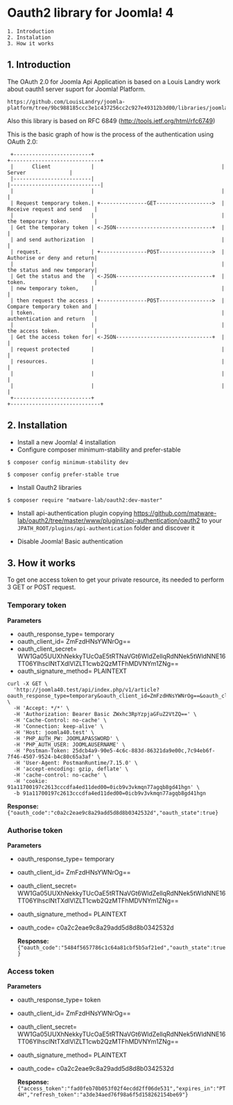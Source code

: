 # Oauth2 library for Joomla! 4

	1. Introduction
	2. Instalation
	3. How it works


## 1. Introduction

The OAuth 2.0 for Joomla Api Application is based on a Louis Landry work about 
oauth1 server suport for Joomla! Platform.

```
https://github.com/LouisLandry/joomla-platform/tree/9bc988185ccc3e1c437256cc2c927e49312b3d00/libraries/joomla/oauth1
```
Also this library is based on RFC 6849 (http://tools.ietf.org/html/rfc6749)


This is the basic graph of how is the process of the authentication using OAuth 2.0:

```
 +-------------------------+                                         +-----------------------------+
 |      Client             |                                         |         Server              |
 |-------------------------|                                         |-----------------------------|
 |                         |                                         |                             |
 | Request temporary token.| +---------------GET------------------>  | Receive request and send    |
 |                         |                                         | the temporary token.        |
 | Get the temporary token | <-JSON-------------------------------+  |                             |
 | and send authorization  |                                         |                             |
 | request.                | +---------------POST----------------->  | Authorise or deny and return|
 |                         |                                         | the status and new temporary|
 | Get the status and the  | <-JSON-------------------------------+  | token.                      |
 | new temporary token,    |                                         |                             |
 | then request the access | +---------------POST----------------->  | Compare temporary token and |
 | token.                  |                                         | authentication and return   |
 |                         |                                         | the access token.           |
 | Get the access token for| <-JSON-------------------------------+  |                             |
 | request protected       |                                         |                             |
 | resources.              |                                         |                             |
 |                         |                                         |                             |
 |                         |                                         |                             |
 +-------------------------+                                         +-----------------------------+
```

## 2. Installation

* Install a new Joomla! 4 installation
* Configure composer minimum-stability and prefer-stable

```
$ composer config minimum-stability dev

$ composer config prefer-stable true
```
* Install Oauth2 libraries

```
$ composer require "matware-lab/oauth2:dev-master"
```

* Install api-authentication plugin copying https://github.com/matware-lab/oauth2/tree/master/www/plugins/api-authentication/oauth2 to your `JPATH_ROOT/plugins/api-authentication` folder and discover it

* Disable Joomla! Basic authentication

## 3. How it works

To get one access token to get your private resource, its needed to perform 3 GET or POST request. 

### Temporary token

**Parameters**

* oauth_response_type= temporary
* oauth_client_id= ZmFzdHNsYWNrOg==
* oauth_client_secret= WW1Ga05UUXhNekkyTUcOaE5tRTNaVGt6WldZellqRdNNek5tWldNNE16TT06YlhsclNtTXdlVlZLT1cwb2QzMTFhMDVNYm1ZNg==
* oauth_signature_method= PLAINTEXT

```
curl -X GET \
  'http://joomla40.test/api/index.php/v1/article?oauth_response_type=temporary&oauth_client_id=ZmFzdHNsYWNrOg==&oauth_client_secret=WW1Ga05UUXhNekkyTUcOaE5tRTNaVGt6WldZellqRdNNek5tWldNNE16TT06YlhsclNtTXdlVlZLT1cwb2QzMTFhMDVNYm1ZNg==&oauth_signature_method=PLAINTEXT' \
  -H 'Accept: */*' \
  -H 'Authorization: Bearer Basic ZWxhc3RpYzpjaGFuZ2VtZQ==' \
  -H 'Cache-Control: no-cache' \
  -H 'Connection: keep-alive' \
  -H 'Host: joomla40.test' \
  -H 'PHP_AUTH_PW: JOOMLAPASSWORD' \
  -H 'PHP_AUTH_USER: JOOMLAUSERNAME' \
  -H 'Postman-Token: 25dcb4a9-90e5-4c6c-883d-86321da9e00c,7c94eb6f-7f46-4507-9524-b4c80c65a3af' \
  -H 'User-Agent: PostmanRuntime/7.15.0' \
  -H 'accept-encoding: gzip, deflate' \
  -H 'cache-control: no-cache' \
  -H 'cookie: 91a11700197c2613cccdfa4ed11ded00=0icb9v3vkmqn77agqb8gd41hgn' \
  -b 91a11700197c2613cccdfa4ed11ded00=0icb9v3vkmqn77agqb8gd41hgn
  ```
  
  **Response:** `{"oauth_code":"c0a2c2eae9c8a29add5d8d8b0342532d","oauth_state":true}`

### Authorise token

**Parameters**

* oauth_response_type= temporary
* oauth_client_id= ZmFzdHNsYWNrOg==
* oauth_client_secret= WW1Ga05UUXhNekkyTUcOaE5tRTNaVGt6WldZellqRdNNek5tWldNNE16TT06YlhsclNtTXdlVlZLT1cwb2QzMTFhMDVNYm1ZNg==
* oauth_signature_method= PLAINTEXT
* oauth_code= c0a2c2eae9c8a29add5d8d8b0342532d

  **Response:** `{"oauth_code":"5484f5657786c1c64a81cbf5b5af21ed","oauth_state":true}`

### Access token

**Parameters**

* oauth_response_type= token
* oauth_client_id= ZmFzdHNsYWNrOg==
* oauth_client_secret= WW1Ga05UUXhNekkyTUcOaE5tRTNaVGt6WldZellqRdNNek5tWldNNE16TT06YlhsclNtTXdlVlZLT1cwb2QzMTFhMDVNYm1ZNg==
* oauth_signature_method= PLAINTEXT
* oauth_code= c0a2c2eae9c8a29add5d8d8b0342532d

  **Response:** `{"access_token":"fad0feb70b053f02f4ecdd2ff06de531","expires_in":"PT4H","refresh_token":"a3de34aed76f98a6f5d158262154be69"}`
